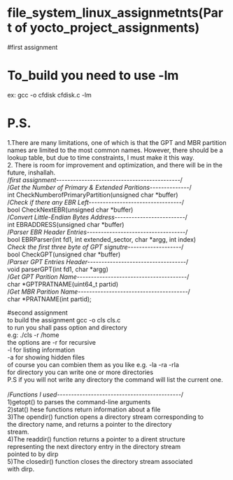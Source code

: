 # file_system_linux_assignmetnts(Part of yocto_project_assignments)
#first assignment</br>
# To_build you need to use -lm </br>
ex: gcc -o cfdisk cfdisk.c -lm</br>
# P.S.</br>
1.There are many limitations, one of which is that the GPT and MBR partition names are limited to the most common names. However, there should be a lookup table, but due to time constraints, I must make it this way.</br>
2. There is room for improvement and optimization, and there will be in the future, inshallah.</br>
/*first assignment--------------------------------------------*/</br>
/*Get the Number of Primary & Extended Paritions--------------*/</br>
int CheckNumberofPrimaryPartition(unsigned char *buffer) </br> 
/*Check if there any EBR Left---------------------------------*/</br>
bool CheckNextEBR(unsigned char *buffer) </br>
/*Convert Little-Endian Bytes Address-------------------------*/</br>
int EBRADDRESS(unsigned char *buffer)</br>
/*Parser EBR Header Entries-----------------------------------*/</br>
bool EBRParser(int fd1, int extended_sector, char *argg, int index) </br>
*Check the first three byte of GPT signutre-------------------*/</br>
bool CheckGPT(unsigned char *buffer)</br>
/*Parser GPT Entries Header-----------------------------------*/</br>
void parserGPT(int fd1, char *argg)</br>
/*Get GPT Parition Name---------------------------------------*/</br>
char *GPTPRATNAME(uint64_t partid)</br>
/*Get MBR Parition Name---------------------------------------*/</br>
char *PRATNAME(int partid);

#second assignment</br>
to build the assignment gcc -o cls cls.c</br>
to run you shall pass option and directory</br>
e.g: ./cls -r /home</br>
the options are -r for recursive</br>
                -l for listing information</br>
                -a for showing hidden files</br>
of course you can combien them as you like e.g. -la   -ra -rla</br>
for directory you can write one or more directories</br>
P.S if you will not write any directory the command will list the current one.</br>
</br>
/*Functions I used--------------------------------------------*/</br>
1)getopt() to parses the command-line arguments </br>
2)stat() hese functions return information about a file</br>
3)The opendir() function opens a directory stream corresponding to</br>
the directory name, and returns a pointer to the directory</br>
stream. </br>
4)The readdir() function returns a pointer to a dirent structure</br>
representing the next directory entry in the directory stream</br>
pointed to by dirp</br>
5)The closedir() function closes the directory stream associated</br>
with dirp.</br>
